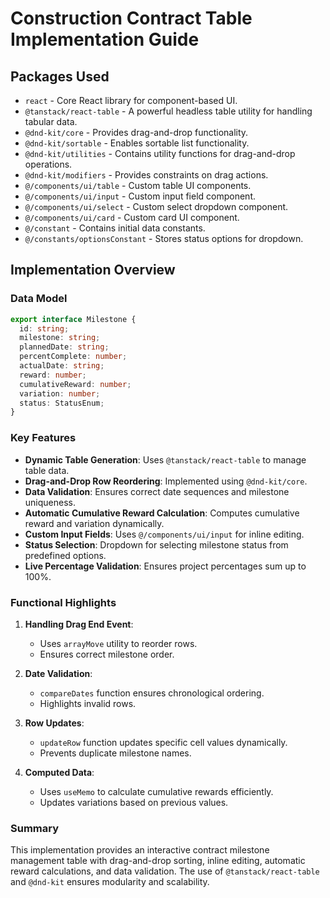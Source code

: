 # Construction Contract Table Implementation Guide

## Packages Used

- `react` - Core React library for component-based UI.
- `@tanstack/react-table` - A powerful headless table utility for handling tabular data.
- `@dnd-kit/core` - Provides drag-and-drop functionality.
- `@dnd-kit/sortable` - Enables sortable list functionality.
- `@dnd-kit/utilities` - Contains utility functions for drag-and-drop operations.
- `@dnd-kit/modifiers` - Provides constraints on drag actions.
- `@/components/ui/table` - Custom table UI components.
- `@/components/ui/input` - Custom input field component.
- `@/components/ui/select` - Custom select dropdown component.
- `@/components/ui/card` - Custom card UI component.
- `@/constant` - Contains initial data constants.
- `@/constants/optionsConstant` - Stores status options for dropdown.

## Implementation Overview

### Data Model
```typescript
export interface Milestone {
  id: string;
  milestone: string;
  plannedDate: string;
  percentComplete: number;
  actualDate: string;
  reward: number;
  cumulativeReward: number;
  variation: number;
  status: StatusEnum;
}
```

### Key Features
- **Dynamic Table Generation**: Uses `@tanstack/react-table` to manage table data.
- **Drag-and-Drop Row Reordering**: Implemented using `@dnd-kit/core`.
- **Data Validation**: Ensures correct date sequences and milestone uniqueness.
- **Automatic Cumulative Reward Calculation**: Computes cumulative reward and variation dynamically.
- **Custom Input Fields**: Uses `@/components/ui/input` for inline editing.
- **Status Selection**: Dropdown for selecting milestone status from predefined options.
- **Live Percentage Validation**: Ensures project percentages sum up to 100%.

### Functional Highlights
1. **Handling Drag End Event**:
   - Uses `arrayMove` utility to reorder rows.
   - Ensures correct milestone order.

2. **Date Validation**:
   - `compareDates` function ensures chronological ordering.
   - Highlights invalid rows.

3. **Row Updates**:
   - `updateRow` function updates specific cell values dynamically.
   - Prevents duplicate milestone names.

4. **Computed Data**:
   - Uses `useMemo` to calculate cumulative rewards efficiently.
   - Updates variations based on previous values.

### Summary
This implementation provides an interactive contract milestone management table with drag-and-drop sorting, inline editing, automatic reward calculations, and data validation. The use of `@tanstack/react-table` and `@dnd-kit` ensures modularity and scalability.

